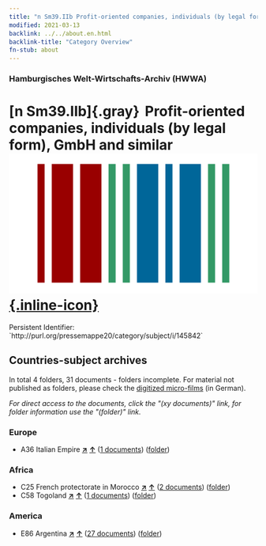 ```yaml
---
title: "n Sm39.IIb Profit-oriented companies, individuals (by legal form), GmbH and similar"
modified: 2021-03-13
backlink: ../../about.en.html
backlink-title: "Category Overview"
fn-stub: about
---
```


### Hamburgisches Welt-Wirtschafts-Archiv (HWWA)

# [n Sm39.IIb]{.gray}&#8201; Profit-oriented companies, individuals (by legal form), GmbH and similar &#160; [![Wikidata](/images/Wikidata-logo.svg "Wikidata"){.inline-icon}](http://www.wikidata.org/entity/Q104710363)

<div class="hint">Persistent Identifier: `http://purl.org/pressemappe20/category/subject/i/145842`</div>







## Countries-subject archives





In total 4 folders, 31 documents - folders incomplete.
For material not published as folders, please check the [digitized micro-films](/film/h1_sh.de.html) (in German).

_For direct access to the documents, click the "(xy documents)" link, for folder information use the "(folder)" link._



### Europe

- A36 Italian Empire [**&nearr;**](../../../geo/i/141012/about.en.html "Italian Empire (all folders)") [**&uarr;**](../../../geo/about.en.html#A36 "Country category system") (<a href="https://pm20.zbw.eu/iiifview/folder/sh/141012,145842" title="about: Italian Empire : Profit-oriented companies, individuals (by legal form), GmbH and similar" target="_blank">1 documents</a>) ([folder](../../../../folder/sh/1410xx/141012/1458xx/145842/about.en.html))

### Africa

- C25 French protectorate in Morocco [**&nearr;**](../../../geo/i/141358/about.en.html "French protectorate in Morocco (all folders)") [**&uarr;**](../../../geo/about.en.html#C25 "Country category system") (<a href="https://pm20.zbw.eu/iiifview/folder/sh/141358,145842" title="about: French protectorate in Morocco : Profit-oriented companies, individuals (by legal form), GmbH and similar" target="_blank">2 documents</a>) ([folder](../../../../folder/sh/1413xx/141358/1458xx/145842/about.en.html))
- C58 Togoland [**&nearr;**](../../../geo/i/141408/about.en.html "Togoland (all folders)") [**&uarr;**](../../../geo/about.en.html#C58 "Country category system") (<a href="https://pm20.zbw.eu/iiifview/folder/sh/141408,145842" title="about: Togoland : Profit-oriented companies, individuals (by legal form), GmbH and similar" target="_blank">1 documents</a>) ([folder](../../../../folder/sh/1414xx/141408/1458xx/145842/about.en.html))

### America

- E86 Argentina [**&nearr;**](../../../geo/i/141692/about.en.html "Argentina (all folders)") [**&uarr;**](../../../geo/about.en.html#E86 "Country category system") (<a href="https://pm20.zbw.eu/iiifview/folder/sh/141692,145842" title="about: Argentina : Profit-oriented companies, individuals (by legal form), GmbH and similar" target="_blank">27 documents</a>) ([folder](../../../../folder/sh/1416xx/141692/1458xx/145842/about.en.html))








